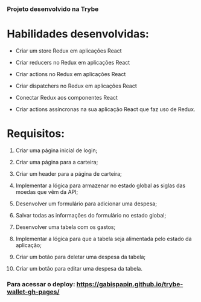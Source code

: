 ### Projeto desenvolvido na Trybe

# Habilidades desenvolvidas:

- Criar um store Redux em aplicações React

- Criar reducers no Redux em aplicações React

- Criar actions no Redux em aplicações React

- Criar dispatchers no Redux em aplicações React

- Conectar Redux aos componentes React

- Criar actions assíncronas na sua aplicação React que faz uso de Redux.

# Requisitos:

1. Criar uma página inicial de login;

2. Criar uma página para a carteira;

3. Criar um header para a página de carteira;

4. Implementar a lógica para armazenar no estado global as siglas das moedas que vêm da API;

5. Desenvolver um formulário para adicionar uma despesa;

6. Salvar todas as informações do formulário no estado global;

7. Desenvolver uma tabela com os gastos;

8. Implementar a lógica para que a tabela seja alimentada pelo estado da aplicação;

9. Criar um botão para deletar uma despesa da tabela;

10. Criar um botão para editar uma despesa da tabela.

### Para acessar o deploy: https://gabispapin.github.io/trybe-wallet-gh-pages/
